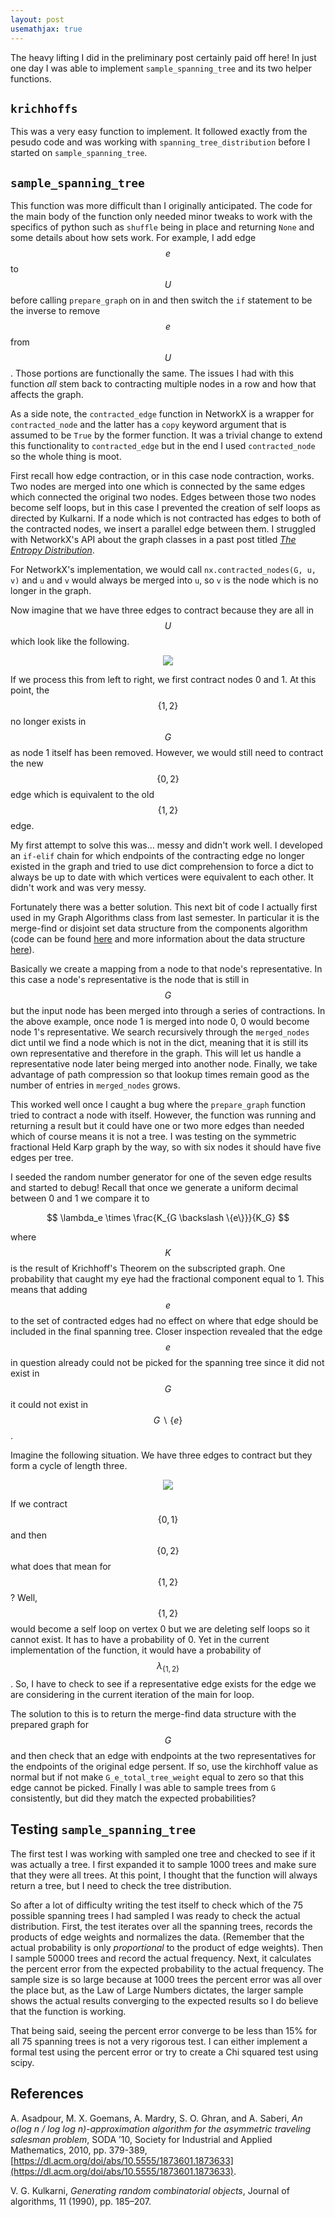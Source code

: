 ```yaml
---
layout: post
usemathjax: true
---
```


The heavy lifting I did in the preliminary post certainly paid off here!
In just one day I was able to implement `sample_spanning_tree` and its two helper functions.

## `krichhoffs`

This was a very easy function to implement. 
It followed exactly from the pesudo code and was working with `spanning_tree_distribution` before I started on `sample_spanning_tree`.

## `sample_spanning_tree`

This function was more difficult than I originally anticipated.
The code for the main body of the function only needed minor tweaks to work with the specifics of python such as `shuffle` being in place and returning `None` and some details about how sets work.
For example, I add edge $$e$$ to $$U$$ before calling `prepare_graph` on in and then switch the `if` statement to be the inverse to remove $$e$$ from $$U$$.
Those portions are functionally the same.
The issues I had with this function *all* stem back to contracting multiple nodes in a row and how that affects the graph.

As a side note, the `contracted_edge` function in NetworkX is a wrapper for `contracted_node` and the latter has a `copy` keyword argument that is assumed to be `True` by the former function. 
It was a trivial change to extend this functionality to `contracted_edge` but in the end I used `contracted_node` so the whole thing is moot.

First recall how edge contraction, or in this case node contraction, works.
Two nodes are merged into one which is connected by the same edges which connected the original two nodes.
Edges between those two nodes become self loops, but in this case I prevented the creation of self loops as directed by Kulkarni. 
If a node which is not contracted has edges to both of the contracted nodes, we insert a parallel edge between them.
I struggled with NetworkX's API about the graph classes in a past post titled [*The Entropy Distribution*](https://mjschwenne.github.io/2021/07/20/the-entropy-distribution.html).

For NetworkX's implementation, we would call `nx.contracted_nodes(G, u, v)` and `u` and `v` would always be merged into `u`, so `v` is the node which is no longer in the graph.

Now imagine that we have three edges to contract because they are all in $$U$$ which look like the following.

<center><img src="/assets/multiple-contraction.png"></center>

If we process this from left to right, we first contract nodes 0 and 1.
At this point, the $$\{1, 2\}$$ no longer exists in $$G$$ as node 1 itself has been removed.
However, we would still need to contract the new $$\{0, 2\}$$ edge which is equivalent to the old $$\{1, 2\}$$ edge.

My first attempt to solve this was... messy and didn't work well. 
I developed an `if-elif` chain for which endpoints of the contracting edge no longer existed in the graph and tried to use dict comprehension to force a dict to always be up to date with which vertices were equivalent to each other.
It didn't work and was very messy.

Fortunately there was a better solution.
This next bit of code I actually first used in my Graph Algorithms class from last semester.
In particular it is the merge-find or disjoint set data structure from the components algorithm (code can be found [here](https://github.com/mjschwenne/GraphAlgorithms/blob/main/src/Components.py) and more information about the data structure [here](https://en.wikipedia.org/wiki/Disjoint-set_data_structure)).

Basically we create a mapping from a node to that node's representative.
In this case a node's representative is the node that is still in $$G$$ but the input node has been merged into through a series of contractions.
In the above example, once node 1 is merged into node 0, 0 would become node 1's representative. 
We search recursively through the `merged_nodes` dict until we find a node which is not in the dict, meaning that it is still its own representative and therefore in the graph.
This will let us handle a representative node later being merged into another node.
Finally, we take advantage of path compression so that lookup times remain good as the number of entries in `merged_nodes` grows.

This worked well once I caught a bug where the `prepare_graph` function tried to contract a node with itself.
However, the function was running and returning a result but it could have one or two more edges than needed which of course means it is not a tree.
I was testing on the symmetric fractional Held Karp graph by the way, so with six nodes it should have five edges per tree.

I seeded the random number generator for one of the seven edge results and started to debug!
Recall that once we generate a uniform decimal between 0 and 1 we compare it to 

$$
\lambda_e \times \frac{K_{G \backslash \{e\}}}{K_G}
$$

where $$K$$ is the result of Krichhoff's Theorem on the subscripted graph.
One probability that caught my eye had the fractional component equal to 1.
This means that adding $$e$$ to the set of contracted edges had no effect on where that edge should be included in the final spanning tree.
Closer inspection revealed that the edge $$e$$ in question already could not be picked for the spanning tree since it did not exist in $$G$$ it could not exist in $$G \backslash \{e\}$$.

Imagine the following situation.
We have three edges to contract but they form a cycle of length three.

<center><img src="/assets/contraction-cycle.png"></center>

If we contract $$\{0, 1\}$$ and then $$\{0, 2\}$$ what does that mean for $$\{1, 2\}$$?
Well, $$\{1, 2\}$$ would become a self loop on vertex 0 but we are deleting self loops so it cannot exist.
It has to have a probability of 0.
Yet in the current implementation of the function, it would have a probability of $$\lambda_{\{1, 2\}}$$. 
So, I have to check to see if a representative edge exists for the edge we are considering in the current iteration of the main for loop.

The solution to this is to return the merge-find data structure with the prepared graph for $$G$$ and then check that an edge with endpoints at the two representatives for the endpoints of the original edge persent.
If so, use the kirchhoff value as normal but if not make `G_e_total_tree_weight` equal to zero so that this edge cannot be picked.
Finally I was able to sample trees from `G` consistently, but did they match the expected probabilities?

## Testing `sample_spanning_tree`

The first test I was working with sampled one tree and checked to see if it was actually a tree.
I first expanded it to sample 1000 trees and make sure that they were all trees.
At this point, I thought that the function will always return a tree, but I need to check the tree distribution.

So after a lot of difficulty writing the test itself to check which of the 75 possible spanning trees I had sampled I was ready to check the actual distribution.
First, the test iterates over all the spanning trees, records the products of edge weights and normalizes the data.
(Remember that the actual probability is only *proportional* to the product of edge weights).
Then I sample 50000 trees and record the actual frequency. 
Next, it calculates the percent error from the expected probability to the actual frequency.
The sample size is so large because at 1000 trees the percent error was all over the place but, as the Law of Large Numbers dictates, the larger sample shows the actual results converging to the expected results so I do believe that the function is working.

That being said, seeing the percent error converge to be less than 15% for all 75 spanning trees is not a very rigorous test.
I can either implement a formal test using the percent error or try to create a Chi squared test using scipy.

## References

A. Asadpour, M. X. Goemans, A. Mardry, S. O. Ghran, and A. Saberi, *An o(log n / log log n)-approximation algorithm for the asymmetric traveling salesman problem*, SODA ’10,
Society for Industrial and Applied Mathematics, 2010, pp. 379-389, [https://dl.acm.org/doi/abs/10.5555/1873601.1873633](https://dl.acm.org/doi/abs/10.5555/1873601.1873633).

V. G. Kulkarni, *Generating random combinatorial objects*, Journal of algorithms, 11 (1990), pp. 185–207.



